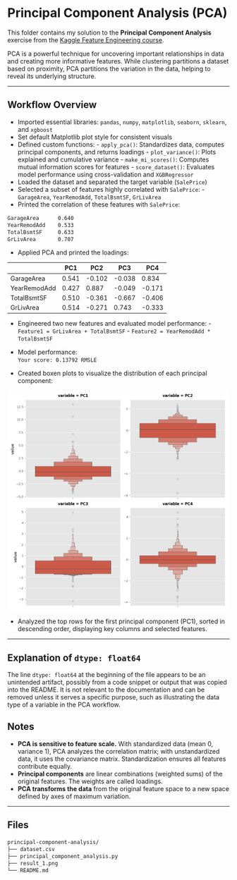 # Principal Component Analysis (PCA)

This folder contains my solution to the **Principal Component Analysis** exercise from the [Kaggle Feature Engineering course](https://www.kaggle.com/learn/feature-engineering).

PCA is a powerful technique for uncovering important relationships in data and creating more informative features. While clustering partitions a dataset based on proximity, PCA partitions the variation in the data, helping to reveal its underlying structure.

---

## Workflow Overview

- Imported essential libraries: `pandas`, `numpy`, `matplotlib`, `seaborn`, `sklearn`, and `xgboost`
- Set default Matplotlib plot style for consistent visuals
- Defined custom functions:
      - `apply_pca()`: Standardizes data, computes principal components, and returns loadings
      - `plot_variance()`: Plots explained and cumulative variance
      - `make_mi_scores()`: Computes mutual information scores for features
      - `score_dataset()`: Evaluates model performance using cross-validation and `XGBRegressor`
- Loaded the dataset and separated the target variable (`SalePrice`)
- Selected a subset of features highly correlated with `SalePrice`:
      - `GarageArea`, `YearRemodAdd`, `TotalBsmtSF`, `GrLivArea`
- Printed the correlation of these features with `SalePrice`:

```
GarageArea      0.640
YearRemodAdd    0.533
TotalBsmtSF     0.633
GrLivArea       0.707
```

- Applied PCA and printed the loadings:

|               |   PC1   |   PC2   |   PC3   |   PC4   |
|---------------|---------|---------|---------|---------|
| GarageArea    | 0.541   | -0.102  | -0.038  | 0.834   |
| YearRemodAdd  | 0.427   | 0.887   | -0.049  | -0.171  |
| TotalBsmtSF   | 0.510   | -0.361  | -0.667  | -0.406  |
| GrLivArea     | 0.514   | -0.271  | 0.743   | -0.333  |

- Engineered two new features and evaluated model performance:
      - `Feature1 = GrLivArea + TotalBsmtSF`
      - `Feature2 = YearRemodAdd * TotalBsmtSF`
- Model performance:  
      `Your score: 0.13792 RMSLE`

- Created boxen plots to visualize the distribution of each principal component:

![Distribution Plot](result_1.png)

- Analyzed the top rows for the first principal component (PC1), sorted in descending order, displaying key columns and selected features.

---

## Explanation of `dtype: float64`

The line `dtype: float64` at the beginning of the file appears to be an unintended artifact, possibly from a code snippet or output that was copied into the README. It is not relevant to the documentation and can be removed unless it serves a specific purpose, such as illustrating the data type of a variable in the PCA workflow.

## Notes

- **PCA is sensitive to feature scale.** With standardized data (mean 0, variance 1), PCA analyzes the correlation matrix; with unstandardized data, it uses the covariance matrix. Standardization ensures all features contribute equally.
- **Principal components** are linear combinations (weighted sums) of the original features. The weights are called loadings.
- **PCA transforms the data** from the original feature space to a new space defined by axes of maximum variation.

---

## Files

```
principal-component-analysis/
├── dataset.csv
├── principal_component_analysis.py
├── result_1.png
└── README.md
```